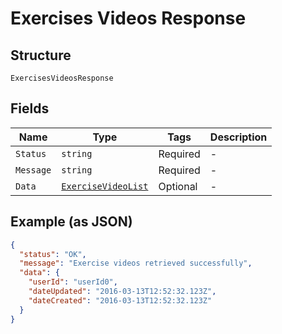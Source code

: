 
# Exercises Videos Response

## Structure

`ExercisesVideosResponse`

## Fields

| Name | Type | Tags | Description |
|  --- | --- | --- | --- |
| `Status` | `string` | Required | - |
| `Message` | `string` | Required | - |
| `Data` | [`ExerciseVideoList`](../../doc/models/exercise-video-list.md) | Optional | - |

## Example (as JSON)

```json
{
  "status": "OK",
  "message": "Exercise videos retrieved successfully",
  "data": {
    "userId": "userId0",
    "dateUpdated": "2016-03-13T12:52:32.123Z",
    "dateCreated": "2016-03-13T12:52:32.123Z"
  }
}
```

